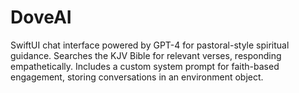 # DoveAI
SwiftUI chat interface powered by GPT-4 for pastoral-style spiritual guidance. Searches the KJV Bible for relevant verses, responding empathetically. Includes a custom system prompt for faith-based engagement, storing conversations in an environment object.

